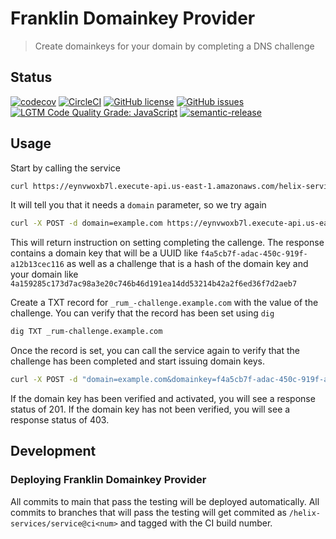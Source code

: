 # Franklin Domainkey Provider

> Create domainkeys for your domain by completing a DNS challenge

## Status
[![codecov](https://img.shields.io/codecov/c/github/adobe/franklin-domainkey-provider.svg)](https://codecov.io/gh/adobe/franklin-domainkey-provider)
[![CircleCI](https://img.shields.io/circleci/project/github/adobe/franklin-domainkey-provider.svg)](https://circleci.com/gh/adobe/franklin-domainkey-provider)
[![GitHub license](https://img.shields.io/github/license/adobe/franklin-domainkey-provider.svg)](https://github.com/adobe/franklin-domainkey-provider/blob/main/LICENSE.txt)
[![GitHub issues](https://img.shields.io/github/issues/adobe/franklin-domainkey-provider.svg)](https://github.com/adobe/franklin-domainkey-provider/issues)
[![LGTM Code Quality Grade: JavaScript](https://img.shields.io/lgtm/grade/javascript/g/adobe/franklin-domainkey-provider.svg?logo=lgtm&logoWidth=18)](https://lgtm.com/projects/g/adobe/franklin-domainkey-provider)
[![semantic-release](https://img.shields.io/badge/%20%20%F0%9F%93%A6%F0%9F%9A%80-semantic--release-e10079.svg)](https://github.com/semantic-release/semantic-release)

## Usage

Start by calling the service

```bash
curl https://eynvwoxb7l.execute-api.us-east-1.amazonaws.com/helix-services/domainkey-provider/v1/
```

It will tell you that it needs a `domain` parameter, so we try again

```bash
curl -X POST -d domain=example.com https://eynvwoxb7l.execute-api.us-east-1.amazonaws.com/helix-services/domainkey-provider/v1/
```

This will return instruction on setting completing the callenge. The response
contains a domain key that will be a UUID like `f4a5cb7f-adac-450c-919f-a12b13cec116`
as well as a challenge that is a hash of the domain key and your domain like
`4a159285c173d7ac98a3e20c746b46d191ea14dd53214b42a2f6ed36f7d2aeb7`

Create a TXT record for `_rum_-challenge.example.com` with the value of the challenge. 
You can verify that the record has been set using `dig`

```bash
dig TXT _rum-challenge.example.com
```

Once the record is set, you can call the service again to verify that the challenge
has been completed and start issuing domain keys.

```bash
curl -X POST -d "domain=example.com&domainkey=f4a5cb7f-adac-450c-919f-a12b13cec116" https://eynvwoxb7l.execute-api.us-east-1.amazonaws.com/helix-services/domainkey-provider/v1/
```

If the domain key has been verified and activated, you will see a response status of
201. If the domain key has not been verified, you will see a response status of 403.

## Development

### Deploying Franklin Domainkey Provider

All commits to main that pass the testing will be deployed automatically. All commits to branches that will pass the testing will get commited as `/helix-services/service@ci<num>` and tagged with the CI build number.
